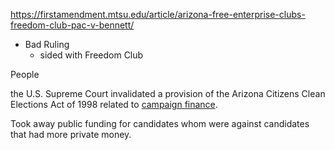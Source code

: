 https://firstamendment.mtsu.edu/article/arizona-free-enterprise-clubs-freedom-club-pac-v-bennett/

- Bad Ruling
	- sided with Freedom Club

People 

the U.S. Supreme Court invalidated a provision of the Arizona Citizens Clean Elections Act of 1998 related to [campaign finance](https://firstamendment.mtsu.edu/article/regulation-of-political-campaigns/). 

Took away public funding for candidates whom were against candidates that had more private money. 